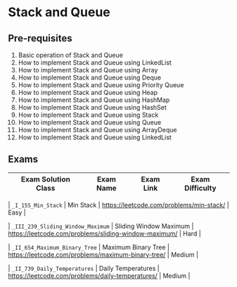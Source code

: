 # Stack and Queue

## Pre-requisites

1. Basic operation of Stack and Queue
2. How to implement Stack and Queue using LinkedList
3. How to implement Stack and Queue using Array
4. How to implement Stack and Queue using Deque
5. How to implement Stack and Queue using Priority Queue
6. How to implement Stack and Queue using Heap
7. How to implement Stack and Queue using HashMap
8. How to implement Stack and Queue using HashSet
9. How to implement Stack and Queue using Stack
10. How to implement Stack and Queue using Queue
11. How to implement Stack and Queue using ArrayDeque
12. How to implement Stack and Queue using LinkedList

## Exams

<!-- create markdown tabble with following columns -->

<!-- 1. Exam Solution Class
1. Exam Name
2. Exam Link
3. Exam Difficulty -->

<!-- Note to add prefix _I_ or _II_ or _III_ for exam solution class name III means hard, II means medium, I means easy-->

| Exam Solution Class| Exam Name | Exam Link | Exam Difficulty |
| --- | --- | --- | --- |
<!-- 155 -->
| `_I_155_Min_Stack` | Min Stack | https://leetcode.com/problems/min-stack/ | Easy |
<!-- 239 -->
| `_III_239_Sliding_Window_Maximum` | Sliding Window Maximum | https://leetcode.com/problems/sliding-window-maximum/ | Hard |
<!-- 654 -->
| `_II_654_Maximum_Binary_Tree` | Maximum Binary Tree | https://leetcode.com/problems/maximum-binary-tree/ | Medium |
<!-- 739 -->
| `_II_739_Daily_Temperatures` | Daily Temperatures | https://leetcode.com/problems/daily-temperatures/ | Medium |

